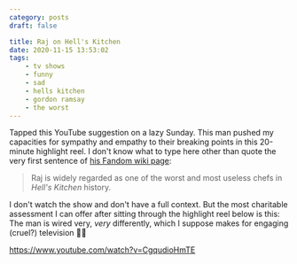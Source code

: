 ```yaml
---
category: posts
draft: false

title: Raj on Hell's Kitchen
date: 2020-11-15 13:53:02
tags:
    - tv shows
    - funny
    - sad
    - hells kitchen
    - gordon ramsay
    - the worst
---
```


Tapped this YouTube suggestion on a lazy Sunday. This man pushed my capacities for sympathy and empathy to their breaking points in this 20-minute highlight reel. I don't know what to type here other than quote the very first sentence of [his Fandom wiki page](https://hellskitchen.fandom.com/wiki/Raj_Brandston):

> Raj is widely regarded as one of the worst and most useless chefs in _Hell's Kitchen_ history.

I don't watch the show and don't have a full context. But the most charitable assessment I can offer after sitting through the highlight reel below is this: The man is wired very, _very_ differently, which I suppose makes for engaging (cruel?) television 🤷‍♂️

https://www.youtube.com/watch?v=CgqudioHmTE

